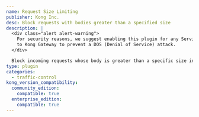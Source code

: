 ```yaml
---
name: Request Size Limiting
publisher: Kong Inc.
desc: Block requests with bodies greater than a specified size
description: |
  <div class="alert alert-warning">
    For security reasons, we suggest enabling this plugin for any Service you add
    to Kong Gateway to prevent a DOS (Denial of Service) attack.
  </div>

  Block incoming requests whose body is greater than a specific size in megabytes.
type: plugin
categories:
  - traffic-control
kong_version_compatibility:
  community_edition:
    compatible: true
  enterprise_edition:
    compatible: true
---
```

